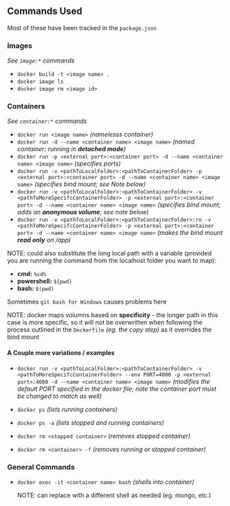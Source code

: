## Commands Used

Most of these have been tracked in the `package.json`

### Images

_See `image:*` commands_

- `docker build -t <image name> .`
- `docker image ls`
- `docker image rm <image id>`

### Containers

_See `container:*` commands_

- `docker run <image name>` _(namelesss container)_
- `docker run -d --name <container name> <image name>` _(named container; running in **detached mode**)_
- `docker run -p <external port>:<container port> -d --name <container name> <image name>` _(specifies ports)_
- `docker run -v <pathToLocalFolder>:<pathToContainerFolder> -p <external port>:<container port> -d --name <container name> <image name>` _(specifies bind mount; see Note below)_
- `docker run -v <pathToLocalFolder>:<pathToContainerFolder> -v <pathToMoreSpecifcContainerFolder> -p <external port>:<container port> -d --name <container name> <image name>` _(specifies bind mount; adds an **anonymous volume**; see note below)_
- `docker run -v <pathToLocalFolder>:<pathToContainerFolder>:ro -v <pathToMoreSpecifcContainerFolder> -p <external port>:<container port> -d --name <container name> <image name>` _(makes the bind mount **read only** on /app)_

NOTE: could also substitute the long local path with a variable (provided you are running the command from the localhost folder you want to map):

- **cmd:** `%cd%`
- **powershell:** `${pwd}`
- **bash:** `$(pwd)`

Sometimes `git bash for Windows` causes problems here

NOTE: docker maps volumns based on **specificity** - the longer path in this case is more specific, so it will not be overwritten when following the process outlined in the `Dockerfile` _(eg. the copy step)_ as it overrides the bind mount

#### A Couple more variations / examples

- `docker run -v <pathToLocalFolder>:<pathToContainerFolder> -v <pathToMoreSpecifcContainerFolder> --env PORT=4000 -p <external port>:4000 -d --name <container name> <image name>` _(modifies the default PORT specified in the docker file; note the container port must be changed to match as well)_

- `docker ps` _(lists running containers)_
- `docker ps -a` _(lists stopped and running containers)_
- `docker rm <stopped container>` _(removes stopped container)_
- `docker rm <container> -f` _(removes running or stopped container)_

### General Commands

- `docker exec -it <container name> bash` _(shells into container)_

  NOTE: can replace with a different shell as needed (eg. mongo, etc.)
